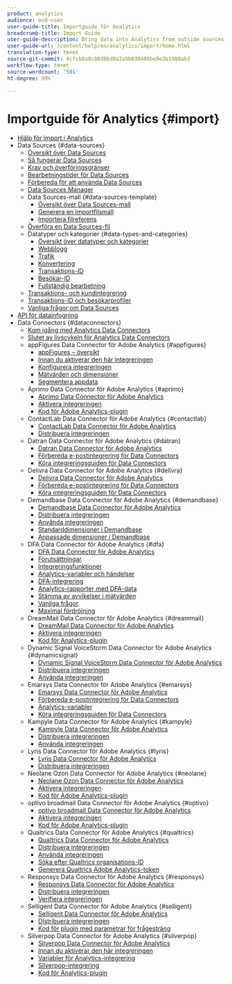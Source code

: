 ```yaml
---
product: analytics
audience: end-user
user-guide-title: Importguide för Analytics
breadcrumb-title: Import Guide
user-guide-description: Bring data into Analytics from outside sources, either in bulk or real-time. Includes Data Sources, Data Insertion API, and Data Connectors.
user-guide-url: /content/help/en/analytics/import/home.html
translation-type: tm+mt
source-git-commit: 4cfcb8a8c86d86d0a3a5b038406be9e2b1980ab3
workflow-type: tm+mt
source-wordcount: '501'
ht-degree: 99%

---
```



# Importguide för Analytics {#import}

+ [Hjälp för import i Analytics](home.md)
+ Data Sources {#data-sources}
   + [Översikt över Data Sources](c-data-sources/datasrc-home.md)
   + [Så fungerar Data Sources](c-data-sources/datasrc-how-data-sources-works.md)
   + [Krav och överföringsgränser](c-data-sources/datasrc-requirements.md)
   + [Bearbetningstider för Data Sources](c-data-sources/datasrc-processing-time.md)
   + [Förbereda för att använda Data Sources](c-data-sources/datasrc-preparing.md)
   + [Data Sources Manager](c-data-sources/datasrc-manager.md)
   + Data Sources-mall {#data-sources-template}
      + [Översikt över Data Sources-mall](c-data-sources/datasrc-template/datasrc-template-file.md)
      + [Generera en importfilsmall](c-data-sources/datasrc-template/t-datasrc-creating-data-sources-file.md)
      + [Importera filreferens](c-data-sources/datasrc-template/datasrc-import-file-reference.md)
   + [Överföra en Data Sources-fil](c-data-sources/t-datasrc-uploading-data.md)
   + Datatyper och kategorier {#data-types-and-categories}
      + [Översikt över datatyper och kategorier](c-data-sources/c-datasrc-types/datasrc-categories.md)
      + [Webblogg](c-data-sources/c-datasrc-types/datasrc-web-log.md)
      + [Trafik](c-data-sources/c-datasrc-types/datasrc-traffic.md)
      + [Konvertering](c-data-sources/c-datasrc-types/datasrc-conversion.md)
      + [Transaktions-ID](c-data-sources/c-datasrc-types/datasrc-transactionid.md)
      + [Besökar-ID](c-data-sources/c-datasrc-types/datasrc-visitorid.md)
      + [Fullständig bearbetning](c-data-sources/c-datasrc-types/datasrc-full-processing.md)
   + [Transaktions- och kundintegrering](c-data-sources/datasrc-integrating-offline-data.md)
   + [Transaktions-ID och besökarprofiler](c-data-sources/datasrc-tid-visitor-profile.md)
   + [Vanliga frågor om Data Sources](c-data-sources/datasrc-faq.md)
+ [API för datainfogning](c-data-insertion-api/c-data-insertion-api.md)
+ Data Connectors {#dataconnectors}
   + [Kom igång med Analytics Data Connectors](data-connectors/getting-started-data-connectors.md)
   + [Slutet av livscykeln för Analytics Data Connectors](data-connectors/data-connectors-eol.md)
   + appFigures Data Connector för Adobe Analytics {#appfigures}
      + [appFigures – översikt](data-connectors/appfigures-overview/appfigures-overview.md)
      + [Innan du aktiverar den här integreringen](data-connectors/appfigures-overview/appfigures-before-activation.md)
      + [Konfigurera integreringen](data-connectors/appfigures-overview/t-appfigures-integration.md)
      + [Mätvärden och dimensioner](data-connectors/appfigures-overview/appfigures-metrics.md)
      + [Segmentera appdata](data-connectors/appfigures-overview/appfigures-segment-filter.md)
   + Aprimo Data Connector för Adobe Analytics {#aprimo}
      + [Aprimo Data Connector för Adobe Analytics](data-connectors/aprimo-overview/aprimo-overview.md)
      + [Aktivera integreringen](data-connectors/aprimo-overview/t-aprimo-activate.md)
      + [Kod för Adobe Analytics-plugin](data-connectors/aprimo-overview/aprimo-sitecatalyst-code.md)
   + ContactLab Data Connector för Adobe Analytics {#contactlab}
      + [ContactLab Data Connector för Adobe Analytics](data-connectors/c-contactlab-data-connector-for-adobe-analytics/c-contactlab-data-connector-for-adobe-analytics.md)
      + [Distribuera integreringen](data-connectors/c-contactlab-data-connector-for-adobe-analytics/contactlab-deploying-the-integration.md)
   + Datran Data Connector för Adobe Analytics {#datran}
      + [Datran Data Connector för Adobe Analytics](data-connectors/datran-integration-overview/datran-integration-overview.md)
      + [Förbereda e-postintegrering för Data Connectors](data-connectors/datran-integration-overview/datran-configuring-integration.md)
      + [Köra integreringsguiden för Data Connectors](data-connectors/datran-integration-overview/t-datran-wizard.md)
   + Delivra Data Connector för Adobe Analytics {#delivra}
      + [Delivra Data Connector för Adobe Analytics](data-connectors/delivra-integration-overview/delivra-integration-overview.md)
      + [Förbereda e-postintegrering för Data Connectors](data-connectors/delivra-integration-overview/delivra-configuring-the-genesis-delivra-integration.md)
      + [Köra integreringsguiden för Data Connectors](data-connectors/delivra-integration-overview/t-delivra-running-the-genesis-integration-wizard.md)
   + Demandbase Data Connector för Adobe Analytics {#demandbase}
      + [Demandbase Data Connector för Adobe Analytics](data-connectors/demandbase-home/demandbase-home.md)
      + [Distribuera integreringen](data-connectors/demandbase-home/demandbase-deploying.md)
      + [Använda integreringen](data-connectors/demandbase-home/demandbase-using-integration.md)
      + [Standarddimensioner i Demandbase](data-connectors/demandbase-home/demandbase-standard-dimensions.md)
      + [Anpassade dimensioner i Demandbase](data-connectors/demandbase-home/demandbase-custom-dimensions.md)
   + DFA Data Connector för Adobe Analytics {#dfa}
      + [DFA Data Connector för Adobe Analytics](data-connectors/dfa-data-connector-analytics/dfa-data-connector-analytics.md)
      + [Förutsättningar](data-connectors/dfa-data-connector-analytics/dfa-prerequisites.md)
      + [Integreringsfunktioner](data-connectors/dfa-data-connector-analytics/dfa-integration-features.md)
      + [Analytics-variabler och händelser](data-connectors/dfa-data-connector-analytics/dfa-analytics-variables-and-events.md)
      + [DFA-integrering](data-connectors/dfa-data-connector-analytics/dfa-integration.md)
      + [Analytics-rapporter med DFA-data](data-connectors/dfa-data-connector-analytics/dfa-analytics-reports.md)
      + [Stämma av avvikelser i mätvärden](data-connectors/dfa-data-connector-analytics/dfa-reconciling-metric-discrepancies.md)
      + [Vanliga frågor](data-connectors/dfa-data-connector-analytics/dfa-faq.md)
      + [Maximal fördröjning](data-connectors/dfa-data-connector-analytics/maxdelay.md)
   + DreamMail Data Connector för Adobe Analytics {#dreammail}
      + [DreamMail Data Connector för Adobe Analytics](data-connectors/dreammail-overview/dreammail-overview.md)
      + [Aktivera integreringen](data-connectors/dreammail-overview/t-dreammail-activate.md)
      + [Kod för Analytics-plugin](data-connectors/dreammail-overview/dreammail-analytics-code.md)
   + Dynamic Signal VoiceStorm Data Connector för Adobe Analytics {#dynamicsignal}
      + [Dynamic Signal VoiceStorm Data Connector för Adobe Analytics](data-connectors/dynamic-signal-for-analytics/dynamic-signal-for-analytics.md)
      + [Distribuera integreringen](data-connectors/dynamic-signal-for-analytics/dynamic-signal-deploy-integration.md)
      + [Använda integreringen](data-connectors/dynamic-signal-for-analytics/dynamic-signal-use-integration.md)
   + Emarsys Data Connector för Adobe Analytics {#emarsys}
      + [Emarsys Data Connector för Adobe Analytics](data-connectors/emarsys-overview/emarsys-overview.md)
      + [Förbereda e-postintegrering för Data Connectors](data-connectors/emarsys-overview/emarsys-configure-integration.md)
      + [Analytics-variabler](data-connectors/emarsys-overview/emarsys-variables.md)
      + [Köra integreringsguiden för Data Connectors](data-connectors/emarsys-overview/emarsys-wizard.md)
   + Kampyle Data Connector för Adobe Analytics {#kampyle}
      + [Kampyle Data Connector för Adobe Analytics](data-connectors/kampyle-home/kampyle-home.md)
      + [Distribuera integreringen](data-connectors/kampyle-home/kampyle-deploy.md)
      + [Använda integreringen](data-connectors/kampyle-home/kampyle-integration.md)
   + Lyris Data Connector för Adobe Analytics {#lyris}
      + [Lyris Data Connector för Adobe Analytics](data-connectors/lyris-overview/lyris-overview.md)
      + [Distribuera integreringen](data-connectors/lyris-overview/lyris-deploy-integration.md)
   + Neolane Ozon Data Connector för Adobe Analytics {#neolane}
      + [Neolane Ozon Data Connector för Adobe Analytics](data-connectors/neolane-overview/neolane-overview.md)
      + [Aktivera integreringen](data-connectors/neolane-overview/neolane-activate.md)
      + [Kod för Adobe Analytics-plugin](data-connectors/neolane-overview/neolane-plugin-code.md)
   + optivo broadmail Data Connector för Adobe Analytics {#optivo}
      + [optivo broadmail Data Connector för Adobe Analytics](data-connectors/optivo-overview/optivo-overview.md)
      + [Aktivera integreringen](data-connectors/optivo-overview/optivo-activate.md)
      + [Kod för Adobe Analytics-plugin](data-connectors/optivo-overview/optivo-plugin-code.md)
   + Qualtrics Data Connector för Adobe Analytics {#qualtrics}
      + [Qualtrics Data Connector för Adobe Analytics](data-connectors/qualtrics-overview/qualtrics-overview.md)
      + [Distribuera integreringen](data-connectors/qualtrics-overview/qualtrics-deploying.md)
      + [Använda integreringen](data-connectors/qualtrics-overview/qualtrics-integration.md)
      + [Söka efter Qualtrics organisations-ID](data-connectors/qualtrics-overview/qualtrics-org-id.md)
      + [Generera Qualtrics Adobe Analytics-token](data-connectors/qualtrics-overview/qualtrics-token.md)
   + Responsys Data Connector för Adobe Analytics {#responsys}
      + [Responsys Data Connector för Adobe Analytics](data-connectors/responsys-home/responsys-home.md)
      + [Distribuera integreringen](data-connectors/responsys-home/responsys-deploy/responsys-deploy.md)
      + [Verifiera integreringen](data-connectors/responsys-home/responsys-verify.md)
   + Selligent Data Connector för Adobe Analytics {#selligent}
      + [Selligent Data Connector för Adobe Analytics](data-connectors/selligent-overview/selligent-overview.md)
      + [Distribuera integreringen](data-connectors/selligent-overview/selligent-deploy-integration.md)
      + [Kod för plugin med parametrar för frågesträng](data-connectors/selligent-overview/selligent-plugin-code.md)
   + Silverpop Data Connector för Adobe Analytics {#silverpop}
      + [Silverpop Data Connector för Adobe Analytics](data-connectors/silverpop-overview/silverpop-overview.md)
      + [Innan du aktiverar den här integreringen](data-connectors/silverpop-overview/silverpop-before-activation/silverpop-before-activation.md)
      + [Variabler för Analytics-integrering](data-connectors/silverpop-overview/silverpop-variables.md)
      + [Silverpop-integrering](data-connectors/silverpop-overview/silverpop-wizard.md)
      + [Kod för Analytics-plugin](data-connectors/silverpop-overview/silverpop-analytics-code.md)
